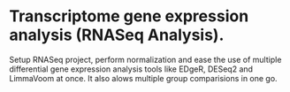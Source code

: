 # Transcriptome gene expression analysis (RNASeq Analysis). 

Setup RNASeq project, perform normalization and ease the use of multiple differential gene expression analysis tools like EDgeR, DESeq2 and LimmaVoom at once. It also alows multiple group comparisions in one go.
